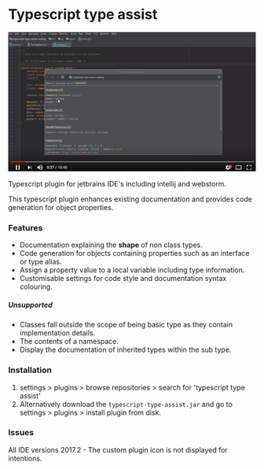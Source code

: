 # Typescript type assist

[![Youtube demo](https://github.com/mjstewart/typescript-type-assist/blob/master/resources/plugin-demo.png)](https://www.youtube.com/watch?v=wXIGN6lF8JI&feature=youtu.be "Plugin demo")

Typescript plugin for jetbrains IDE's including intellij and webstorm.

This typescript plugin enhances existing documentation and provides code generation for object properties.

### Features

* Documentation explaining the **shape** of non class types.
* Code generation for objects containing properties such as an interface or type alias.
* Assign a property value to a local variable including type information.
* Customisable settings for code style and documentation syntax colouring.

##### Unsupported

* Classes fall outside the scope of being basic type as they contain implementation details.
* The contents of a namespace.
* Display the documentation of inherited types within the sub type.

### Installation
1. settings > plugins > browse repositories > search for 'typescript type assist'
2. Alternatively download the `typescript-type-assist.jar` and go to settings > plugins > install plugin from disk. 

### Issues

All IDE versions 2017.2 - The custom plugin icon is not displayed for intentions.
